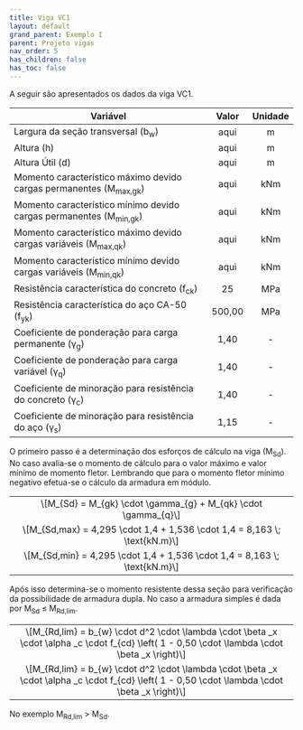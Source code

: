 ```yaml
---
title: Viga VC1
layout: default
grand_parent: Exemplo I
parent: Projeto vigas
nav_order: 5
has_children: false
has_toc: false
---
```


<!--Don't delete this script-->
<script src = "https://polyfill.io/v3/polyfill.min.js?features=es6"></script>
<script id = "MathJax-script" async src="https://cdn.jsdelivr.net/npm/mathjax@3/es5/tex-mml-chtml.js"></script>
<!--Don't delete this script-->

<p aligin = "justify">
A seguir são apresentados os dados da viga VC1. 
</p>

<table style = "width:100%">
<thead align="center">
  <tr>
    <th>Variável</th>
    <th>Valor</th>
    <th>Unidade</th>
  </tr>
</thead>
<tbody align="center">
  <tr>
    <td align = "left">Largura da seção transversal (b<sub>w</sub>)</td>
    <td>aqui</td>
    <td>m</td>
  </tr>
  <tr>
    <td align = "left">Altura (h)</td>
    <td>aqui</td>
    <td>m</td>
  </tr>
  <tr>
    <td align = "left">Altura Útil (d)</td>
    <td>aqui</td>
    <td>m</td>
  </tr>
  <tr>
    <td align = "left">Momento característico máximo devido cargas permanentes (M<sub>max,gk</sub>)</td>
    <td>aqui</td>
    <td>kNm</td>
  </tr>
  <tr>
    <td align = "left">Momento característico mínimo devido cargas permanentes (M<sub>min,gk</sub>)</td>
    <td>aqui</td>
    <td>kNm</td>
  </tr>
  <tr>
    <td align = "left">Momento característico máximo devido cargas variáveis (M<sub>max,qk</sub>)</td>
    <td>aqui</td>
    <td>kNm</td>
  </tr>
  <tr>
    <td align = "left">Momento característico mínimo devido cargas variáveis (M<sub>min,qk</sub>)</td>
    <td>aqui</td>
    <td>kNm</td>
  </tr>
  <tr>
    <td align = "left">Resistência característica do concreto (f<sub>ck</sub>)</td>
    <td>25</td>
    <td>MPa</td>
  </tr>
  <tr>
    <td align = "left">Resistência característica do aço CA-50 (f<sub>yk</sub>)</td>
    <td>500,00</td>
    <td>MPa</td>
  </tr>
  <tr>
    <td align = "left">Coeficiente de ponderação para carga permanente (γ<sub>g</sub>)</td>
    <td>1,40</td>
    <td>-</td>
  </tr>
  <tr>
    <td align = "left">Coeficiente de ponderação para carga variável (γ<sub>q</sub>)</td>
    <td>1,40</td>
    <td>-</td>
  </tr>
  <tr>
    <td align = "left">Coeficiente de minoração para resistência do concreto (γ<sub>c</sub>)</td>
    <td>1,40</td>
    <td>-</td>
  </tr>
  <tr>
    <td align = "left">Coeficiente de minoração para resistência do aço (γ<sub>s</sub>)</td>
    <td>1,15</td>
    <td>-</td>
  </tr>
</tbody>
</table>

<p aligin = "justify">
O primeiro passo é a determinação dos esforços de cálculo na viga (M<sub>Sd</sub>). No caso avalia-se o momento de cálculo para o valor máximo e valor mínimo de momento fletor. Lembrando que para o momento fletor mínimo negativo efetua-se o cálculo da armadura em módulo.
</p>

<table style = "width:100%">
  <tr>
    <td align = "center">\[M_{Sd} = M_{gk} \cdot \gamma_{g} + M_{qk} \cdot \gamma_{q}\]</td>
  </tr>
  <tr>
    <td align = "center">\[M_{Sd,max} = 4,295 \cdot 1,4 + 1,536 \cdot 1,4 = 8,163 \; \text{kN.m}\]</td>
  </tr>
  <tr>
    <td align = "center">\[M_{Sd,min} = 4,295 \cdot 1,4 + 1,536 \cdot 1,4 = 8,163 \; \text{kN.m}\]</td>
  </tr>
</table>

<p aligin = "justify">
Após isso determina-se o momento resistente dessa seção para verificação da possibilidade de armadura dupla. No caso a armadura simples é dada por M<sub>Sd</sub> ≤ M<sub>Rd,lim</sub>.
</p>

<table style = "width:100%">
  <tr>
    <td align = "center">\[M_{Rd,lim} = b_{w} \cdot d^2 \cdot \lambda \cdot \beta _x \cdot \alpha _c \cdot f_{cd} \left( 1 - 0,50 \cdot \lambda \cdot \beta _x \right)\]</td>
  </tr>
  <tr>
    <td align = "center">\[M_{Rd,lim} = b_{w} \cdot d^2 \cdot \lambda \cdot \beta _x \cdot \alpha _c \cdot f_{cd} \left( 1 - 0,50 \cdot \lambda \cdot \beta _x \right)\]</td>
  </tr>
</table>

<p aligin = "justify">
No exemplo  M<sub>Rd,lim</sub> > M<sub>Sd</sub>.
</p>